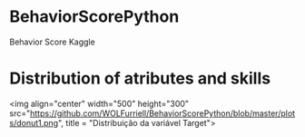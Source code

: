 # BehaviorScorePython
Behavior Score Kaggle


# Distribution of atributes and skills
<img align="center" width="500" height="300" src="https://github.com/WOLFurriell/BehaviorScorePython/blob/master/plots/donut1.png",
title = "Distribuição da variável Target">
